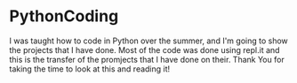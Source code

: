 # PythonCoding
I was taught how to code in Python over the summer, and I'm going to show the projects that I have done. Most of the code was done using repl.it and this is the transfer of the promjects that I have done on their. Thank You for taking the time to look at this and reading it!
